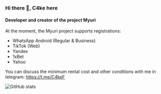 ### Hi there 👋, C4ke here
#### Developer and creator of the project Myuri

At the moment, the Myuri project supports registrations:
- WhatsApp Android (Regular & Business)
- TikTok (Web)
- Yandex
- 1xBet
- Yahoo

You can discuss the minimum rental cost and other conditions with me in telegram: https://t.me/C4keF

![GitHub stats](https://github-readme-stats.vercel.app/api?username=c4kef&show_icons=true&count_private=true)  
